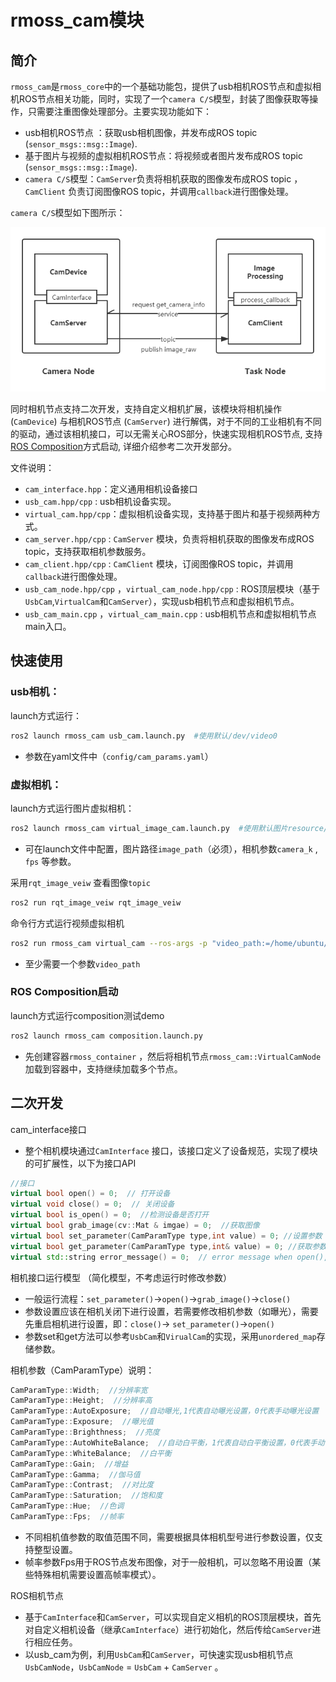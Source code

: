 # rmoss_cam模块

## 简介

`rmoss_cam`是`rmoss_core`中的一个基础功能包，提供了usb相机ROS节点和虚拟相机ROS节点相关功能，同时，实现了一个`camera C/S`模型，封装了图像获取等操作，只需要注重图像处理部分。主要实现功能如下：

- usb相机ROS节点 ：获取usb相机图像，并发布成ROS topic (`sensor_msgs::msg::Image`).
- 基于图片与视频的虚拟相机ROS节点：将视频或者图片发布成ROS topic (`sensor_msgs::msg::Image`).
- `camera C/S`模型：`CamServer`负责将相机获取的图像发布成ROS topic ， `CamClient` 负责订阅图像ROS topic，并调用`callback`进行图像处理。

`camera C/S`模型如下图所示：

![](cam_server_client.png)

同时相机节点支持二次开发，支持自定义相机扩展，该模块将相机操作(`CamDevice`) 与相机ROS节点 (`CamServer`) 进行解偶，对于不同的工业相机有不同的驱动，通过该相机接口，可以无需关心ROS部分，快速实现相机ROS节点, 支持[ROS Composition](https://docs.ros.org/en/galactic/Tutorials/Composition.html)方式启动, 详细介绍参考二次开发部分。

文件说明：

* `cam_interface.hpp`：定义通用相机设备接口
* `usb_cam.hpp/cpp` : usb相机设备实现。
* `virtual_cam.hpp/cpp`：虚拟相机设备实现，支持基于图片和基于视频两种方式。
* `cam_server.hpp/cpp` :  `CamServer` 模块，负责将相机获取的图像发布成ROS topic，支持获取相机参数服务。
* `cam_client.hpp/cpp` :  `CamClient` 模块，订阅图像ROS topic，并调用`callback`进行图像处理。
* `usb_cam_node.hpp/cpp` ，`virtual_cam_node.hpp/cpp` :  ROS顶层模块（基于`UsbCam`,`VirtualCam`和`CamServer`），实现usb相机节点和虚拟相机节点。
* `usb_cam_main.cpp` ，`virtual_cam_main.cpp` :  usb相机节点和虚拟相机节点main入口。

## 快速使用

### usb相机：

launch方式运行：

```bash
ros2 launch rmoss_cam usb_cam.launch.py  #使用默认/dev/video0
```

* 参数在yaml文件中（`config/cam_params.yaml`）

### 虚拟相机：

launch方式运行图片虚拟相机：

```bash
ros2 launch rmoss_cam virtual_image_cam.launch.py  #使用默认图片resource/test.png
```

* 可在launch文件中配置，图片路径`image_path`（必须），相机参数`camera_k` , `fps` 等参数。

采用`rqt_image_veiw` 查看图像`topic` 

```bash
ros2 run rqt_image_veiw rqt_image_veiw
```

命令行方式运行视频虚拟相机

```bash
ros2 run rmoss_cam virtual_cam --ros-args -p "video_path:=/home/ubuntu/test.avi"
```

* 至少需要一个参数`video_path`

### ROS Composition启动

launch方式运行composition测试demo

```python
ros2 launch rmoss_cam composition.launch.py
```

* 先创建容器`rmoss_container` ，然后将相机节点`rmoss_cam::VirtualCamNode` 加载到容器中，支持继续加载多个节点。

## 二次开发

cam_interface接口

* 整个相机模块通过`CamInterface` 接口，该接口定义了设备规范，实现了模块的可扩展性，以下为接口API

```c++
//接口
virtual bool open() = 0;  // 打开设备
virtual void close() = 0;  // 关闭设备
virtual bool is_open() = 0;  //检测设备是否打开
virtual bool grab_image(cv::Mat & imgae) = 0;  //获取图像
virtual bool set_parameter(CamParamType type,int value) = 0; //设置参数
virtual bool get_parameter(CamParamType type,int& value) = 0; //获取参数
virtual std::string error_message() = 0;  // error message when open(),grab_image(),set_parameter(),get_parameter() return false.
```

相机接口运行模型 （简化模型，不考虑运行时修改参数）

* 一般运行流程：`set_parameter()`->`open()`->`grab_image()`->`close()` 
* 参数设置应该在相机关闭下进行设置，若需要修改相机参数（如曝光），需要先重启相机进行设置，即：`close()`-> `set_parameter()`->`open()` 
* 参数set和get方法可以参考`UsbCam`和`VirualCam`的实现，采用`unordered_map`存储参数。

相机参数（CamParamType）说明：

```c++
CamParamType::Width;  //分辨率宽
CamParamType::Height;  //分辨率高
CamParamType::AutoExposure;  //自动曝光,1代表自动曝光设置，0代表手动曝光设置
CamParamType::Exposure;  //曝光值
CamParamType::Brighthness;  //亮度
CamParamType::AutoWhiteBalance;  //自动白平衡，1代表自动白平衡设置，0代表手动白平衡设置
CamParamType::WhiteBalance;  //白平衡
CamParamType::Gain;  //增益
CamParamType::Gamma;  //伽马值
CamParamType::Contrast;  //对比度
CamParamType::Saturation;  //饱和度
CamParamType::Hue;  //色调
CamParamType::Fps;  //帧率
```

- 不同相机值参数的取值范围不同，需要根据具体相机型号进行参数设置，仅支持整型设置。
- 帧率参数Fps用于ROS节点发布图像，对于一般相机，可以忽略不用设置（某些特殊相机需要设置高帧率模式）。

ROS相机节点

* 基于`CamInterface`和`CamServer`，可以实现自定义相机的ROS顶层模块，首先对自定义相机设备（继承`CamInterface`）进行初始化，然后传给`CamServer`进行相应任务。
* 以usb_cam为例，利用`UsbCam`和`CamServer`，可快速实现usb相机节点`UsbCamNode`，`UsbCamNode` = `UsbCam` + `CamServer` 。
